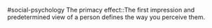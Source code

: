 #social-psychology 
The primacy effect::The first impression and predetermined view of a person defines the way you perceive them.
<!--SR:!2023-11-08,4,270-->